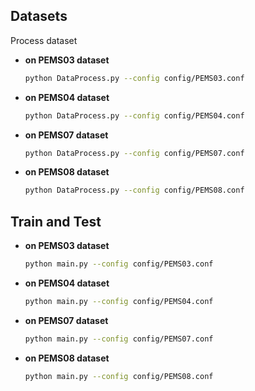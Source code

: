 ## Datasets

Process dataset

- **on PEMS03 dataset**

    ```bash
    python DataProcess.py --config config/PEMS03.conf
    ```

- **on PEMS04 dataset**

    ```bash
    python DataProcess.py --config config/PEMS04.conf
    ```

- **on PEMS07 dataset**

    ```bash
    python DataProcess.py --config config/PEMS07.conf
    ```

- **on PEMS08 dataset**

    ```bash
    python DataProcess.py --config config/PEMS08.conf
    ```

## Train and Test

- **on PEMS03 dataset**

    ```bash
    python main.py --config config/PEMS03.conf
    ```

- **on PEMS04 dataset**

    ```bash
    python main.py --config config/PEMS04.conf
    ```

- **on PEMS07 dataset**

    ```bash
    python main.py --config config/PEMS07.conf
    ```

- **on PEMS08 dataset**

    ```bash
    python main.py --config config/PEMS08.conf
    ```
